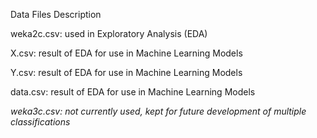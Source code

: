 Data Files Description

weka2c.csv:  used in Exploratory Analysis (EDA)

X.csv:  result of EDA for use in Machine Learning Models

Y.csv:  result of EDA for use in Machine Learning Models

data.csv:  result of EDA for use in Machine Learning Models


<i>weka3c.csv:  not currently used, kept for future development of multiple classifications</i>
